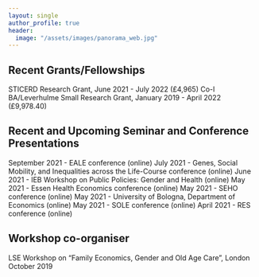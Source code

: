 ```yaml
---
layout: single
author_profile: true
header:
  image: "/assets/images/panorama_web.jpg"
---
```


## Recent Grants/Fellowships

STICERD Research Grant, June 2021 - July 2022 (£4,965)
Co-I BA/Leverhulme Small Research Grant, January 2019 - April 2022 (£9,978.40)

## Recent and Upcoming Seminar and Conference Presentations

September 2021 - EALE conference (online)
July 2021 - Genes, Social Mobility, and Inequalities across the Life-Course conference (online)
June 2021 - IEB Workshop on Public Policies: Gender and Health (online)
May 2021 - Essen Health Economics conference (online)
May 2021 - SEHO conference (online)
May 2021 - University of Bologna, Department of Economics (online)
May 2021 - SOLE conference (online)
April 2021 - RES conference (online)

## Workshop co-organiser

LSE Workshop on “Family Economics, Gender and Old Age Care”, London October 2019

